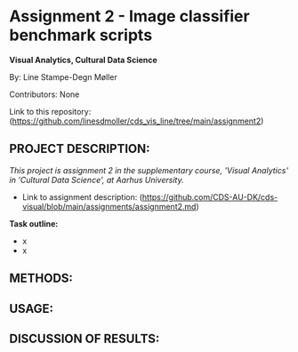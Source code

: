 # Assignment 2 - Image classifier benchmark scripts
**Visual Analytics, Cultural Data Science**

By: Line Stampe-Degn Møller

Contributors: None

Link to this repository: (https://github.com/linesdmoller/cds_vis_line/tree/main/assignment2)

## PROJECT DESCRIPTION:
*This project is assignment 2 in the supplementary course, 'Visual Analytics' in 'Cultural Data Science', at Aarhus University.*
- Link to assignment description: (https://github.com/CDS-AU-DK/cds-visual/blob/main/assignments/assignment2.md)

**Task outline:**
- x
- x

## METHODS:


## USAGE:


## DISCUSSION OF RESULTS:


